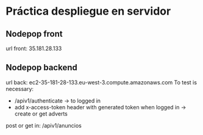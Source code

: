 # Práctica despliegue en servidor

## Nodepop front
url front: 35.181.28.133

## Nodepop backend
url back: ec2-35-181-28-133.eu-west-3.compute.amazonaws.com
To test is necessary:

 - /apiv1/authenticate -> to logged in
 - add x-access-token header with generated token when logged in -> create or get adverts
 
 post or get in: /apiv1/anuncios 
